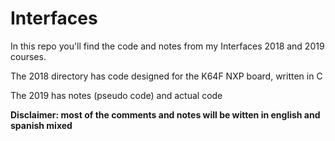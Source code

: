 # Interfaces
In this repo you'll find the code and notes from my Interfaces 2018 and 2019 courses.

The 2018 directory has code designed for the K64F NXP board, written in C

The 2019 has notes (pseudo code) and actual code

**Disclaimer: most of the comments and notes will be witten in english and spanish mixed**
